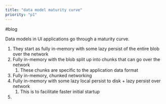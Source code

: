 ```yaml
---
title: "data model maturity curve"
priority: "p1"
---
```


#blog

Data models in UI applications go through a maturity curve.

1. They start as fully in-memory with some lazy persist of the entire blob over the network
2. Fully in-memory with the blob split up into chunks that can go over the network
	1. These chunks are specific to the application data format
3. Fully in-memory, chunked networking
4. Fully in-memory with some lazy local persist to disk + lazy persist over network
	1. This is to facilitate faster initial startup
5. 